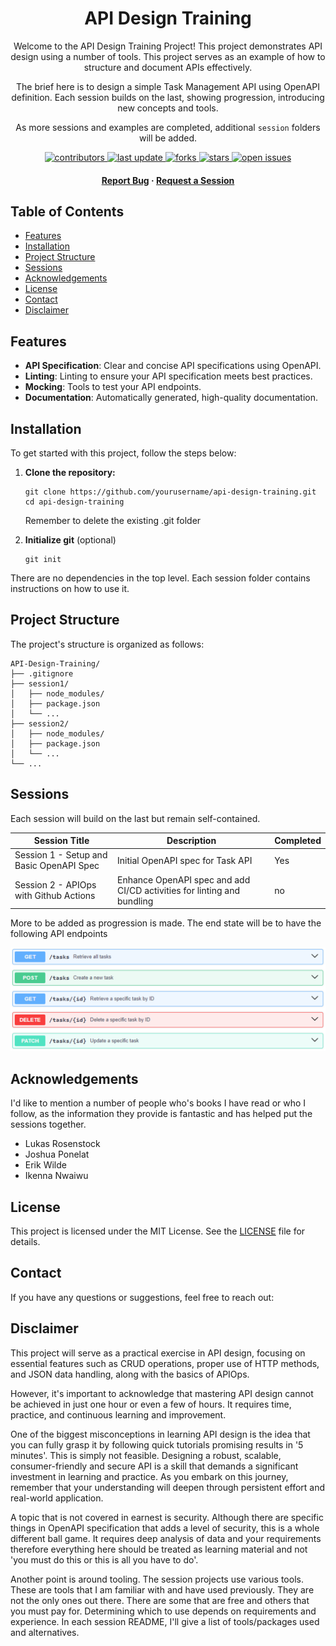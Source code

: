 <div align="center">

  <h1>API Design Training</h1>  
Welcome to the API Design Training Project! This project demonstrates API design using a number of tools. This project serves as an example of how to structure and document APIs effectively.

The brief here is to design a simple Task Management API using OpenAPI definition. Each session builds on the last, showing progression, introducing new concepts and tools.

As more sessions and examples are completed, additional `session` folders will be added.

<!-- Badges -->
<p>
<a href="https://github.com/craigashields/api-design-training/graphs/contributors">
    <img src="https://img.shields.io/github/contributors/craigashields/api-design-training" alt="contributors" />
</a>
<a href="">
    <img src="https://img.shields.io/github/last-commit/craigashields/api-design-training" alt="last update" />
</a>
<a href="https://github.com/craigashields/api-design-training/network/members">
    <img src="https://img.shields.io/github/forks/craigashields/api-design-training" alt="forks" />
</a>
<a href="https://github.com/craigashields/api-design-training/stargazers">
    <img src="https://img.shields.io/github/stars/craigashields/api-design-training" alt="stars" />
</a>
<a href="https://github.com/craigashields/api-design-training/issues/">
    <img src="https://img.shields.io/github/issues/craigashields/api-design-training" alt="open issues" />
</a>
</p>  
<h4>
    <a href="https://github.com/craigashields/api-design-training/issues/">Report Bug</a>
  <span> · </span>
    <a href="https://github.com/craigashields/api-design-training/issues/">Request a Session</a>
  </h4>
</div>

## Table of Contents

- [Features](#features)
- [Installation](#installation)
- [Project Structure](#project-structure)
- [Sessions](#sessions)
- [Acknowledgements](#acknowledgements)
- [License](#license)
- [Contact](#contact)
- [Disclaimer](#disclaimer)

## Features

- **API Specification**: Clear and concise API specifications using OpenAPI.
- **Linting**: Linting to ensure your API specification meets best practices.
- **Mocking**: Tools to test your API endpoints.
- **Documentation**: Automatically generated, high-quality documentation.

## Installation

To get started with this project, follow the steps below:

1. **Clone the repository:**

   ```
   git clone https://github.com/yourusername/api-design-training.git
   cd api-design-training
   ```

   Remember to delete the existing .git folder

2. **Initialize git** (optional)

   ```
   git init
   ```

There are no dependencies in the top level. Each session folder contains instructions on how to use it.

## Project Structure

The project's structure is organized as follows:

```
API-Design-Training/
├── .gitignore
├── session1/
│   ├── node_modules/
│   ├── package.json
│   └── ...
├── session2/
│   ├── node_modules/
│   ├── package.json
│   └── ...
└── ...
```

## Sessions

Each session will build on the last but remain self-contained.

| Session Title                            | Description                                                            | Completed |
| ---------------------------------------- | ---------------------------------------------------------------------- | --------- |
| Session 1 - Setup and Basic OpenAPI Spec | Initial OpenAPI spec for Task API                                      | Yes       |
| Session 2 - APIOps with Github Actions   | Enhance OpenAPI spec and add CI/CD activities for linting and bundling | no        |

More to be added as progression is made. The end state will be to have the following API endpoints

![API Operations](./images/TaskManagementAPI.png)

## Acknowledgements

I'd like to mention a number of people who's books I have read or who I follow, as the information they provide is fantastic and has helped put the sessions together.

- Lukas Rosenstock
- Joshua Ponelat
- Erik Wilde
- Ikenna Nwaiwu

## License

This project is licensed under the MIT License. See the [LICENSE](LICENSE) file for details.

## Contact

If you have any questions or suggestions, feel free to reach out:

## Disclaimer

This project will serve as a practical exercise in API design, focusing on essential features such as CRUD operations, proper use of HTTP methods, and JSON data handling, along with the basics of APIOps.

However, it's important to acknowledge that mastering API design cannot be achieved in just one hour or even a few of hours. It requires time, practice, and continuous learning and improvement.

One of the biggest misconceptions in learning API design is the idea that you can fully grasp it by following quick tutorials promising results in '5 minutes'. This is simply not feasible. Designing a robust, scalable, consumer-friendly and secure API is a skill that demands a significant investment in learning and practice. As you embark on this journey, remember that your understanding will deepen through persistent effort and real-world application.

A topic that is not covered in earnest is security. Although there are specific things in OpenAPI specification that adds a level of security, this is a whole different ball game. It requires deep analysis of data and your requirements therefore everything here should be treated as learning material and not 'you must do this or this is all you have to do'.

Another point is around tooling. The session projects use various tools. These are tools that I am familiar with and have used previously. They are not the only ones out there. There are some that are free and others that you must pay for. Determining which to use depends on requirements and experience. In each session README, I'll give a list of tools/packages used and alternatives.
